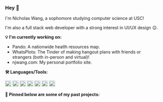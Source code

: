 ### Hey 👋

<!--
**nicholaswang610/nicholaswang610** is a ✨ _special_ ✨ repository because its `README.md` (this file) appears on your GitHub profile.
-->

I'm Nicholas Wang, a sophomore studying computer science at USC!  

I'm also a full stack web developer with a strong interest in UI/UX design :wink:.

**:bulb: I'm currently working on:**

- Pando: A nationwide heatlh resources map.
- WhatsPlots: The Tinder of making hangout plans with friends or strangers (both in-person and virtual)!
- njwang.com: My personal portfolio site.

**:hammer_and_wrench: Languages/Tools:**

<code><img height="20" src="https://user-images.githubusercontent.com/21328729/102746283-d2339400-4312-11eb-9ba2-eefa90abe50f.png"></code>
<code><img height="20" src="https://user-images.githubusercontent.com/21328729/102746433-23438800-4313-11eb-9bee-92d736b89487.png"></code>
<code><img height="20" src="https://user-images.githubusercontent.com/21328729/102746456-2fc7e080-4313-11eb-9e81-8e5ef58fee4a.png"></code>
<code><img height="20" src="https://user-images.githubusercontent.com/21328729/102746493-43734700-4313-11eb-9103-cc951ab09443.png"></code>
<code><img height="20" src="https://user-images.githubusercontent.com/21328729/102746556-5b4acb00-4313-11eb-85c1-a9e38f144604.png"></code>
<code><img height="20" src="https://user-images.githubusercontent.com/21328729/102746575-656cc980-4313-11eb-8d8c-1eab9987d97e.png"></code>
<code><img height="20" src="https://user-images.githubusercontent.com/21328729/102746828-e62bc580-4313-11eb-82f5-92ba6593f382.png"></code>

**:round_pushpin: Pinned below are some of my past projects:**
